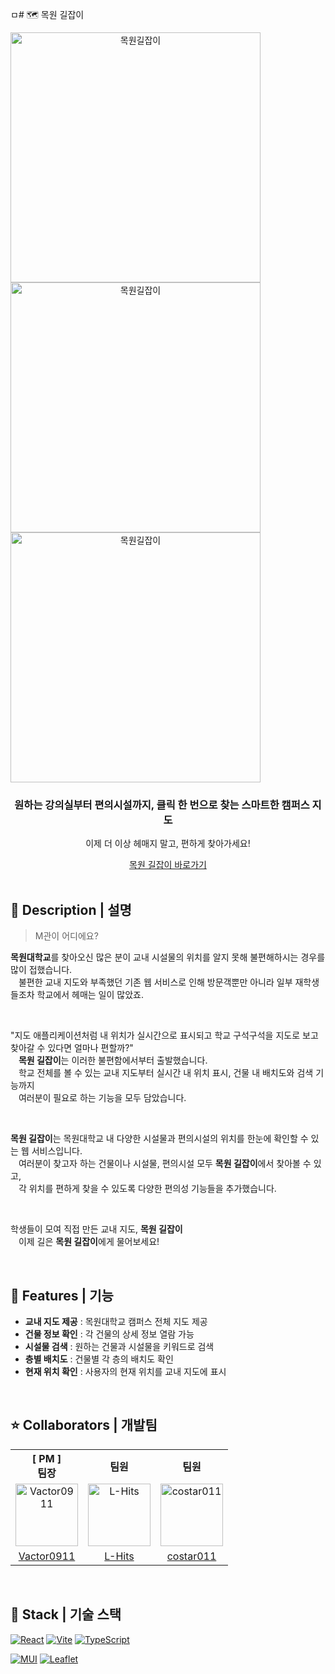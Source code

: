ㅁ# 🗺️ 목원 길잡이

<div align="center">
    <div style="display: flex; flex-direction: column;">
        <img src="https://github.com/user-attachments/assets/173bd313-8d4d-489b-9578-613e153ca637" alt="목원길잡이" style="height: 400px;" />
        <img src="https://github.com/user-attachments/assets/f7ecf483-b874-4b21-9c89-4935e1e0cc4d" alt="목원길잡이" style="height: 400px;" />
        <img src="https://github.com/user-attachments/assets/1c2d9410-5c77-4316-a3bc-c336357d467f" alt="목원길잡이" style="height: 400px;" />
    </div>
    <h3>원하는 강의실부터 편의시설까지, 클릭 한 번으로 찾는 스마트한 캠퍼스 지도</h3>
    <p>이제 더 이상 헤매지 말고, 편하게 찾아가세요!</p>
    <a href="https://vactor0911.github.io/mokwon-guide/">
        목원 길잡이 바로가기
    </a>
</div>

<br />

## 📖 Description | 설명

> M관이 어디에요?

<strong>목원대학교</strong>를 찾아오신 많은 분이 교내 시설물의 위치를 알지 못해 불편해하시는 경우를 많이 접했습니다.  
ㅤ불편한 교내 지도와 부족했던 기존 웹 서비스로 인해 방문객뿐만 아니라 일부 재학생들조차 학교에서 헤매는 일이 많았죠.  

<br />

"지도 애플리케이션처럼 내 위치가 실시간으로 표시되고 학교 구석구석을 지도로 보고 찾아갈 수 있다면 얼마나 편할까?"  
ㅤ<strong>목원 길잡이</strong>는 이러한 불편함에서부터 출발했습니다.  
ㅤ학교 전체를 볼 수 있는 교내 지도부터 실시간 내 위치 표시, 건물 내 배치도와 검색 기능까지  
ㅤ여러분이 필요로 하는 기능을 모두 담았습니다.

<br />

<strong>목원 길잡이</strong>는 목원대학교 내 다양한 시설물과 편의시설의 위치를 한눈에 확인할 수 있는 웹 서비스입니다.  
ㅤ여러분이 찾고자 하는 건물이나 시설물, 편의시설 모두 <strong>목원 길잡이</strong>에서 찾아볼 수 있고,  
ㅤ각 위치를 편하게 찾을 수 있도록 다양한 편의성 기능들을 추가했습니다.

<br />

학생들이 모여 직접 만든 교내 지도, <strong>목원 길잡이</strong>  
ㅤ이제 길은 <strong>목원 길잡이</strong>에게 물어보세요!

<br />

## 📱 Features | 기능

- **교내 지도 제공** : 목원대학교 캠퍼스 전체 지도 제공
- **건물 정보 확인** : 각 건물의 상세 정보 열람 가능
- **시설물 검색** : 원하는 건물과 시설물을 키워드로 검색
- **층별 배치도** : 건물별 각 층의 배치도 확인
- **현재 위치 확인** : 사용자의 현재 위치를 교내 지도에 표시

<br />

## ⭐ Collaborators | 개발팀
<table style="text-align: center">
    <tr>
        <th style="text-align: center;">[ PM ]<br />팀장</th>
        <th style="text-align: center;">팀원</th>
        <th style="text-align: center;">팀원</th>
    <tr>
    <tr>
        <td>
            <a href="https://github.com/Vactor0911" target="_blank"><img src="https://avatars.githubusercontent.com/u/85281049?v=4" alt="Vactor0911" width="100"></a>
        </td>
        <td>
            <a href="https://github.com/L-Hits" target="_blank"><img src="https://avatars.githubusercontent.com/u/130430768?v=4" alt="L-Hits" width="100"></a>
        </td>
        <td>
            <a href="https://github.com/costar011" target="_blank"><img src="https://avatars.githubusercontent.com/u/51503128?v=4" alt="costar011" width="100"></a>
        </td>
    </tr>
    <tr>
        <td style="text-align: center;">
            <a href="https://github.com/Vactor0911" target="_blank">Vactor0911</a>
        </td>
        <td style="text-align: center;">
            <a href="https://github.com/L-Hits" target="_blank">L-Hits</a>
        </td>
        <td style="text-align: center;">
            <a href="https://github.com/costar011" target="_blank">costar011</a>
        </td>
    </tr>
</table>

<br />

## 🔧 Stack | 기술 스택
[![React](https://img.shields.io/badge/REACT-61DAFB?style=for-the-badge&logo=react&logoColor=000)](https://react.dev/)
[![Vite](https://img.shields.io/badge/VITE-646CFF?style=for-the-badge&logo=vite&logoColor=white)](https://vite.dev/guide/)
[![TypeScript](https://img.shields.io/badge/TYPESCRIPT-3178C6?style=for-the-badge&logo=typescript&logoColor=white)](https://www.typescriptlang.org/)

[![MUI](https://img.shields.io/badge/MUI-007FFF?style=for-the-badge&logo=mui&logoColor=white)](https://mui.com/)
[![Leaflet](https://img.shields.io/badge/Leaflet-199900?style=for-the-badge&logo=leaflet&logoColor=white)](https://leafletjs.com/)
